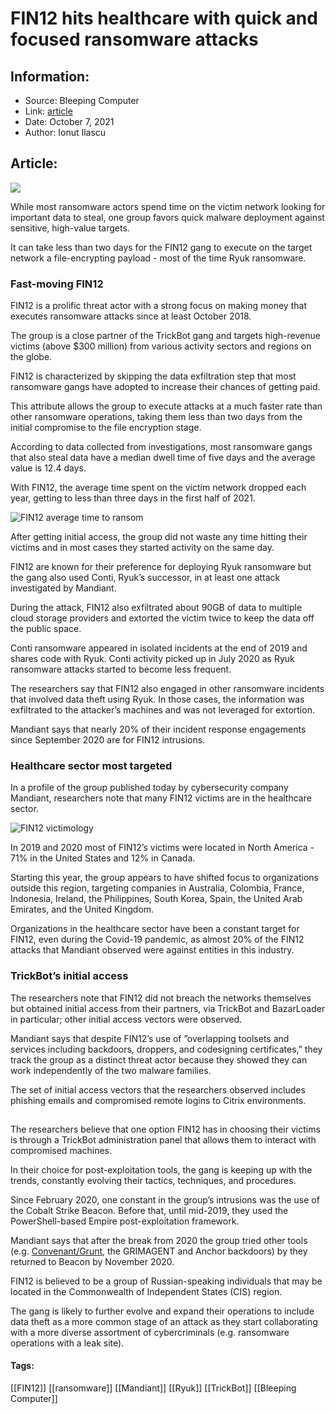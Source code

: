 # FIN12 hits healthcare with quick and focused ransomware attacks
### 

## Information:
+ Source: Bleeping Computer
+ Link: [article](https://www.bleepingcomputer.com/news/security/fin12-hits-healthcare-with-quick-and-focused-ransomware-attacks/)
+ Date: October 7, 2021
+ Author: Ionut Ilascu


## Article:
![](https://www.bleepstatic.com/content/hl-images/2021/10/07/FIN12.jpg)


While most ransomware actors spend time on the victim network looking for important data to steal, one group favors quick malware deployment against sensitive, high-value targets.


It can take less than two days for the FIN12 gang to execute on the target network a file-encrypting payload - most of the time Ryuk ransomware.


### Fast-moving FIN12


FIN12 is a prolific threat actor with a strong focus on making money that executes ransomware attacks since at least October 2018.


The group is a close partner of the TrickBot gang and targets high-revenue victims (above $300 million) from various activity sectors and regions on the globe.


FIN12 is characterized by skipping the data exfiltration step that most ransomware gangs have adopted to increase their chances of getting paid.


This attribute allows the group to execute attacks at a much faster rate than other ransomware operations, taking them less than two days from the initial compromise to the file encryption stage.


According to data collected from investigations, most ransomware gangs that also steal data have a median dwell time of five days and the average value is 12.4 days.


With FIN12, the average time spent on the victim network dropped each year, getting to less than three days in the first half of 2021.


![FIN12 average time to ransom](https://www.bleepstatic.com/images/news/u/1100723/2021/FIN12Time2Ransom.jpg)


After getting initial access, the group did not waste any time hitting their victims and in most cases they started activity on the same day.


FIN12 are known for their preference for deploying Ryuk ransomware but the gang also used Conti, Ryuk’s successor, in at least one attack investigated by Mandiant.


During the attack, FIN12 also exfiltrated about 90GB of data to multiple cloud storage providers and extorted the victim twice to keep the data off the public space.


Conti ransomware appeared in isolated incidents at the end of 2019 and shares code with Ryuk. Conti activity picked up in July 2020 as Ryuk ransomware attacks started to become less frequent.


The researchers say that FIN12 also engaged in other ransomware incidents that involved data theft using Ryuk. In those cases, the information was exfiltrated to the attacker’s machines and was not leveraged for extortion.


Mandiant says that nearly 20% of their incident response engagements since September 2020 are for FIN12 intrusions.


### Healthcare sector most targeted


In a profile of the group published today by cybersecurity company Mandiant, researchers note that many FIN12 victims are in the healthcare sector.


![FIN12 victimology](https://www.bleepstatic.com/images/news/u/1100723/2021/FIN12Vics.jpg)


In 2019 and 2020 most of FIN12’s victims were located in North America - 71% in the United States and 12% in Canada.


Starting this year, the group appears to have shifted focus to organizations outside this region, targeting companies in Australia, Colombia, France, Indonesia, Ireland, the Philippines, South Korea, Spain, the United Arab Emirates, and the United Kingdom.


Organizations in the healthcare sector have been a constant target for FIN12, even during the Covid-19 pandemic, as almost 20% of the FIN12 attacks that Mandiant observed were against entities in this industry.


### TrickBot’s initial access


The researchers note that FIN12 did not breach the networks themselves but obtained initial access from their partners, via TrickBot and BazarLoader in particular; other initial access vectors were observed.


Mandiant says that despite FIN12’s use of ”overlapping toolsets and services including backdoors, droppers, and codesigning certificates,” they track the group as a distinct threat actor because they showed they can work independently of the two malware families.


The set of initial access vectors that the researchers observed includes phishing emails and compromised remote logins to Citrix environments.


![FIN12 initial access vectors](data:image/gif;base64,R0lGODlhAQABAAAAACH5BAEKAAEALAAAAAABAAEAAAICTAEAOw==)


The researchers believe that one option FIN12 has in choosing their victims is through a TrickBot administration panel that allows them to interact with compromised machines.


In their choice for post-exploitation tools, the gang is keeping up with the trends, constantly evolving their tactics, techniques, and procedures.


Since February 2020, one constant in the group’s intrusions was the use of the Cobalt Strike Beacon. Before that, until mid-2019, they used the PowerShell-based Empire post-exploitation framework.


Mandiant says that after the break from 2020 the group tried other tools (e.g. [Convenant/Grunt](https://blog.talosintelligence.com/2020/02/building-bypass-with-msbuild.html), the GRIMAGENT and Anchor backdoors) by they returned to Beacon by November 2020.


FIN12 is believed to be a group of Russian-speaking individuals that may be located in the Commonwealth of Independent States (CIS) region.


The gang is likely to further evolve and expand their operations to include data theft as a more common stage of an attack as they start collaborating with a more diverse assortment of cybercriminals (e.g. ransomware operations with a leak site).




#### Tags:
[[FIN12]] [[ransomware]] [[Mandiant]] [[Ryuk]] [[TrickBot]] [[Bleeping Computer]]
